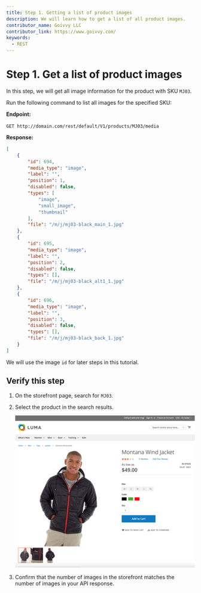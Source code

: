 ```yaml
---
title: Step 1. Getting a list of product images 
description: We will learn how to get a list of all product images.
contributor_name: Goivvy LLC
contributor_link: https://www.goivvy.com/
keywords:
  - REST
--- 
```


# Step 1. Get a list of product images

In this step, we will get all image information for the product with SKU `MJ03`.

Run the following command to list all images for the specified SKU:

**Endpoint:**

`GET http://domain.com/rest/default/V1/products/MJ03/media`

**Response:**

```json
[
    {
        "id": 694,
        "media_type": "image",
        "label": "",
        "position": 1,
        "disabled": false,
        "types": [
            "image",
            "small_image",
            "thumbnail"
        ],
        "file": "/m/j/mj03-black_main_1.jpg"
    },
    {
        "id": 695,
        "media_type": "image",
        "label": "",
        "position": 2,
        "disabled": false,
        "types": [],
        "file": "/m/j/mj03-black_alt1_1.jpg"
    },
    {
        "id": 696,
        "media_type": "image",
        "label": "",
        "position": 3,
        "disabled": false,
        "types": [],
        "file": "/m/j/mj03-black_back_1.jpg"
    }
]
```

We will use the image `id` for later steps in this tutorial.

## Verify this step

1. On the storefront page, search for `MJ03`.

1. Select the product in the search results.

    ![Product](../../../_images/list-product-images.png)

1. Confirm that the number of images in the storefront matches the number of images in your API response.

